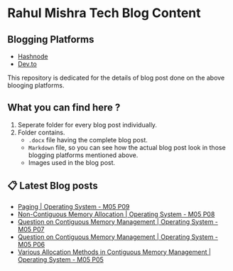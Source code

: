 # Rahul Mishra Tech Blog Content

## Blogging Platforms
- [Hashnode](https://programmingport.hashnode.dev/)
- [Dev.to](https://dev.to/rahulmishra05)

This repository is dedicated for the details of blog post done on the above blooging platforms.

## What you can find here ?
1. Seperate folder for every blog post individually.
2. Folder contains.
    - `.docx` file having the complete blog post.
    - `Markdown` file, so you can see how the actual blog post look in those blogging platforms mentioned above.
    - Images used in the blog post.

## 📋 Latest Blog posts
<!-- BLOG-POST-LIST:START -->
- [Paging | Operating System - M05 P09](https://dev.to/rahulmishra05/paging-operating-system-m05-p09-25c2)
- [Non-Contiguous Memory Allocation | Operating System - M05 P08](https://dev.to/rahulmishra05/non-contiguous-memory-allocation-operating-system-m05-p08-56ep)
- [Question on Contiguous Memory Management | Operating System - M05 P07](https://dev.to/rahulmishra05/question-on-contiguous-memory-management-operating-system-m05-p07-4kb1)
- [Question on Contiguous Memory Management | Operating System - M05 P06](https://dev.to/rahulmishra05/question-on-contiguous-memory-management-operating-system-m05-p06-df5)
- [Various Allocation Methods in Contiguous Memory Management | Operating System - M05 P05](https://dev.to/rahulmishra05/various-allocation-methods-in-contiguous-memory-management-operating-system-m05-p05-1k1c)
<!-- BLOG-POST-LIST:END -->

